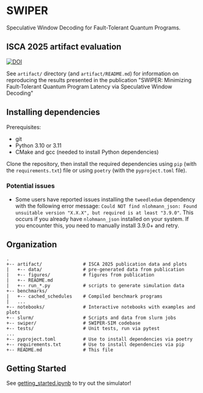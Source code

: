 # SWIPER
Speculative Window Decoding for Fault-Tolerant Quantum Programs.

## ISCA 2025 artifact evaluation
[![DOI](https://zenodo.org/badge/DOI/10.5281/zenodo.15102955.svg)](https://doi.org/10.5281/zenodo.15102955)

See `artifact/` directory (and `artifact/README.md`) for information on
reproducing the results presented in the publication "SWIPER: Minimizing
Fault-Tolerant Quantum Program Latency via Speculative Window Decoding"

## Installing dependencies
Prerequisites:
- git
- Python 3.10 or 3.11
- CMake and gcc (needed to install Python dependencies)

Clone the repository, then install the required dependencies
using `pip` (with the `requirements.txt`) file or using `poetry` (with the
`pyproject.toml` file).

### Potential issues

- Some users have reported issues installing the `tweedledum` dependency with the
following error message: `Could NOT find nlohmann_json: Found unsuitable version
"X.X.X", but required is at least "3.9.0"`. This occurs if you already have
`nlohmann_json` installed on your system. If you encounter this, you need to
manually install 3.9.0+ and retry.

## Organization
```
.
+-- artifact/               # ISCA 2025 publication data and plots
|   +-- data/               # pre-generated data from publication
|   +-- figures/            # figures from publication
|   +-- README.md
|   +-- run_*.py            # scripts to generate simulation data
+-- benchmarks/
|   +-- cached_schedules    # Compiled benchmark programs
|   ...
+-- notebooks/              # Interactive notebooks with examples and plots
+-- slurm/                  # Scripts and data from slurm jobs
+-- swiper/                 # SWIPER-SIM codebase
+-- tests/                  # Unit tests, run via pytest
...
+-- pyproject.toml          # Use to install dependencies via poetry
+-- requirements.txt        # Use to install dependencies via pip
+-- README.md               # This file
```

## Getting Started
See [getting_started.ipynb](doc/getting_started.ipynb) to try out the simulator!
